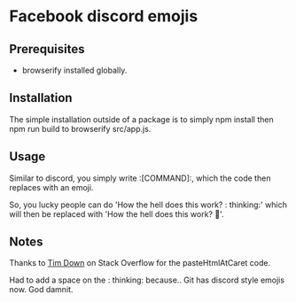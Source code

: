 # Facebook discord emojis

## Prerequisites
* browserify installed globally.

## Installation
The simple installation outside of a package is to simply npm install then npm run build to browserify src/app.js.

## Usage
Similar to discord, you simply write :[COMMAND]:, which the code then replaces with an emoji.

So, you lucky people can do 'How the hell does this work? : thinking:' which will then be replaced with 'How the hell does this work? 🤔'.

## Notes
Thanks to [Tim Down](http://stackoverflow.com/users/96100/tim-down) on Stack Overflow for the pasteHtmlAtCaret code.

Had to add a space on the : thinking: because.. Git has discord style emojis now. God damnit.
